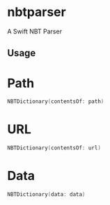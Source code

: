 # nbtparser
A Swift NBT Parser

## Usage

# Path
```swift
NBTDictionary(contentsOf: path)
```

# URL
```swift
NBTDictionary(contentsOf: url)
```

# Data
```swift
NBTDictionary(data: data)
```
